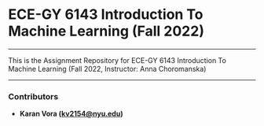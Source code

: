 # ECE-GY 6143 Introduction To Machine Learning (Fall 2022)

---

This is the Assignment Repository for ECE-GY 6143 Introduction To Machine Learning (Fall 2022, Instructor: Anna Choromanska)

---

### Contributors

* **Karan Vora (kv2154@nyu.edu)**
